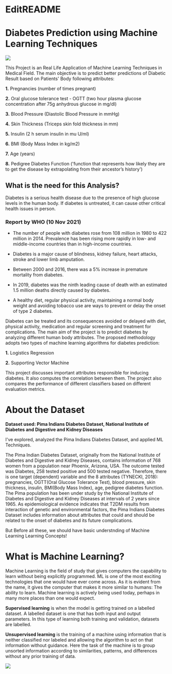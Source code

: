 # EditREADME
# Diabetes Prediction using Machine Learning Techniques

<img src="https://cdn.modernghana.com/images/content/119202074513-m5htk8v331-causes-of-diabetes.jpg">

This Project is an Real Life Application of Machine Learning Techniques in Medical Field. The main objective is to predict better predictions of Diabetic Result based on Patients' Body following attributes:

**1.** Pregnancies (number of times pregnant)

**2.** Oral glucose tolerance test - OGTT (two hour plasma glucose concentration after 75g anhydrous glucose in mg/dl)

**3.** Blood Pressure (Diastolic Blood Pressure in mmHg)

**4.** Skin Thickness (Triceps skin fold thickness in mm)

**5.** Insulin (2 h serum insulin in mu U/ml)

**6.** BMI (Body Mass Index in kg/m2)

**7.** Age (years)

**8.** Pedigree Diabetes Function ('function that represents how likely they are to get the disease by extrapolating from their ancestor’s history')

## What is the need for this Analysis?

Diabetes is a serious health disease due to the presence of high glucose levels in the human body. If diabetes is untreated, it can cause other critical health issues in person.

### Report by WHO (10 Nov 2021)

* The number of people with diabetes rose from 108 million in 1980 to 422 million in 2014. Prevalence has been rising more rapidly in low- and middle-income countries than in high-income countries.

* Diabetes is a major cause of blindness, kidney failure, heart attacks, stroke and lower limb amputation.
  
* Between 2000 and 2016, there was a 5% increase in premature mortality from diabetes.
  
* In 2019, diabetes was the ninth leading cause of death with an estimated 1.5 million deaths directly caused by diabetes.

* A healthy diet, regular physical activity, maintaining a normal body weight and avoiding tobacco use are ways to prevent or delay the onset of type 2 diabetes.

Diabetes can be treated and its consequences avoided or delayed with diet, physical activity, medication and regular screening and treatment for complications. The main aim of the project is to predict diabetes by analyzing different human body attributes. The proposed methodology adopts two types of machine learning algorithms for diabetes prediction:

**1.** Logistics Regression

**2.** Supporting Vector Machine

This project discusses important attributes responsible for inducing diabetes. It also computes the correlation between them. The project also compares the performance of different classifiers based on different evaluation metrics.

# About the Dataset

**Dataset used: Pima Indians Diabetes Dataset, National Institute of Diabetes and Digestive and Kidney Diseases**

I've explored, analyzed the Pima Indians Diabetes Dataset, and applied ML Techniques.

The Pima Indian Diabetes Dataset, originally from the National Institute of Diabetes and Digestive and Kidney Diseases, contains information of 768 women from a population near Phoenix, Arizona, USA. The outcome tested was Diabetes, 258 tested positive and 500 tested negative. Therefore, there is one target (dependent) variable and the 8 attributes (TYNECKI, 2018): pregnancies, OGTT(Oral Glucose Tolerance Test), blood pressure, skin thickness, insulin, BMI(Body Mass Index), age, pedigree diabetes function. The Pima population has been under study by the National Institute of Diabetes and Digestive and Kidney Diseases at intervals of 2 years since 1965. As epidemiological evidence indicates that T2DM results from interaction of genetic and environmental factors, the Pima Indians Diabetes Dataset includes information about attributes that could and should be related to the onset of diabetes and its future complications.

But Before all these, we should have basic understnding of Machine Learning Learning Concepts!

# What is Machine Learning?

Machine Learning is the field of study that gives computers the capability to learn without being explicitly programmed. ML is one of the most exciting technologies that one would have ever come across. As it is evident from the name, it gives the computer that makes it more similar to humans: The ability to learn. Machine learning is actively being used today, perhaps in many more places than one would expect.

**Supervised learning** is when the model is getting trained on a labelled dataset. A labelled dataset is one that has both input and output parameters. In this type of learning both training and validation, datasets are labelled.

**Unsupervised learning** is the training of a machine using information that is neither classified nor labeled and allowing the algorithm to act on that information without guidance. Here the task of the machine is to group unsorted information according to similarities, patterns, and differences without any prior training of data.

<img src="https://user-images.githubusercontent.com/107324616/176885992-928d2320-50ae-4fa6-921b-509ac938ab8e.png">
